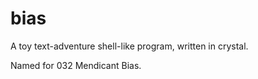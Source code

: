 # bias

A toy text-adventure shell-like program, written in crystal.

Named for 032 Mendicant Bias. 

